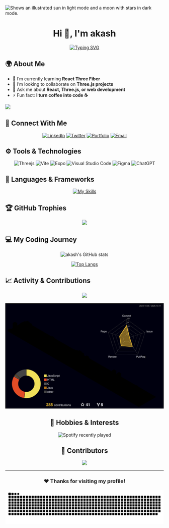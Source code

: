 

![Shows an illustrated sun in light mode and a moon with stars in dark mode.](https://user-images.githubusercontent.com/74038190/213910845-af37a709-8995-40d6-be59-724526e3c3d7.gif)



<h1 align="center">Hi 👋, I'm akash</h1>

<p align="center">
  <a href="https://git.io/typing-svg">
    <img src="https://readme-typing-svg.demolab.com?font=Fira+Code&pause=1000&color=F8DA59&width=435&lines=Just+a+fun,+but+a+passionate+one+☕;Full+Stack+Developer+💻" alt="Typing SVG" />
  </a>
</p>

## 🌍 About Me
- 🌱 I’m currently learning **React Three Fiber**
- 👯 I’m looking to collaborate on **Three.js projects**
- 💬 Ask me about **React, Three.js, or web development**
- ⚡ Fun fact: **I turn coffee into code ☕**

![](https://komarev.com/ghpvc/?username=akashprakash12&color=blue)

## 📱 Connect With Me
<div align="center">

[![LinkedIn](https://img.shields.io/badge/LinkedIn-%230077B5.svg?style=for-the-badge&logo=linkedin&logoColor=white)](https://linkedin.com/in/your-actual-profile)
[![Twitter](https://img.shields.io/badge/Twitter-%231DA1F2.svg?style=for-the-badge&logo=Twitter&logoColor=white)](https://twitter.com/your-actual-handle)
[![Portfolio](https://img.shields.io/badge/Portfolio-%23000000.svg?style=for-the-badge&logo=firefox&logoColor=#FF7139)](https://your-actual-portfolio.com)
[![Email](https://img.shields.io/badge/Email-D14836?style=for-the-badge&logo=gmail&logoColor=white)](mailto:akashprakash7032@gmail.com)

</div>



## ⚙️ Tools & Technologies
<div align="center">

![Threejs](https://img.shields.io/badge/threejs-black?style=for-the-badge&logo=three.js&logoColor=white)
![Vite](https://img.shields.io/badge/vite-%23646CFF.svg?style=for-the-badge&logo=vite&logoColor=white)
![Expo](https://img.shields.io/badge/expo-1C1E24?style=for-the-badge&logo=expo&logoColor=#D04A37)
![Visual Studio Code](https://img.shields.io/badge/Visual%20Studio%20Code-0078d7.svg?style=for-the-badge&logo=visual-studio-code&logoColor=white)
![Figma](https://img.shields.io/badge/figma-%23F24E1E.svg?style=for-the-badge&logo=figma&logoColor=white)
![ChatGPT](https://img.shields.io/badge/chatGPT-74aa9c?style=for-the-badge&logo=openai&logoColor=white)

</div>

## 📖 Languages & Frameworks
<div align="center">

[![My Skills](https://skillicons.dev/icons?i=js,html,css,react,figma,java,nodejs,blender,c,cpp,express,github,mongodb,mysql,postman,tailwind,threejs,vite,vscode)](https://skillicons.dev)

</div>


## 🏆 GitHub Trophies
<div align="center">

![](https://github-profile-trophy.vercel.app/?username=akashprakash12&theme=radical&no-frame=false&no-bg=false&margin-w=4)

</div>

## 💻 My Coding Journey

<div align="center">
 
![akash's GitHub stats](https://github-readme-stats.vercel.app/api?username=akashprakash12&show_icons=true&theme=tokyonight)

[![Top Langs](https://github-readme-stats.vercel.app/api/top-langs/?username=akashprakash12&layout=donut&theme=tokyonight)](https://github.com/akashprakash12/github-readme-stats)

</div>

## 📈 Activity & Contributions

<div align="center">

![](https://github-readme-activity-graph.vercel.app/graph?username=akashprakash12&theme=tokyo-night)

![3D Contribution Graph](./profile-3d-contrib/profile-night-rainbow.svg)

<div>

## 🎾 Hobbies & Interests
<div align="center">

![Spotify recently played](https://spotify-recently-played-readme.vercel.app/api?user=31uveaid35xeihv6hw6zxw5cnnky&count=5&width=800)

</div>

## 👤 Contributors

<p align="center">
  <a href="https://github.com/akashprakash12/Grivevance_MA/graphs/contributors">
    <img src="https://contrib.rocks/image?repo=akashprakash12/Grivevance_MA" />
  </a>
</p>

---

<div align="center">

### ❤️ Thanks for visiting my profile!

![Snake animation](https://raw.githubusercontent.com/platane/snk/output/github-contribution-grid-snake.svg)

</div>



